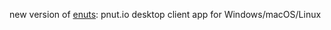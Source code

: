 new version of [enuts](https://github.com/kyo5884/enuts/): pnut.io desktop client app for Windows/macOS/Linux